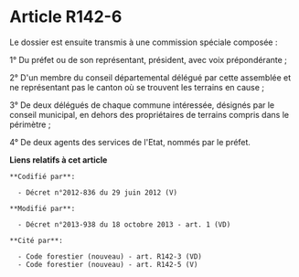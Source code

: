 # Article R142-6

Le dossier est ensuite transmis à une commission spéciale composée :

1° Du préfet ou de son représentant, président, avec voix prépondérante ;

2° D'un membre du conseil départemental délégué par cette assemblée et ne représentant pas le canton où se trouvent les
terrains en cause ;

3° De deux délégués de chaque commune intéressée, désignés par le conseil municipal, en dehors des propriétaires de terrains
compris dans le périmètre ;

4° De deux agents des services de l'Etat, nommés par le préfet.

**Liens relatifs à cet article**

	**Codifié par**:

	  - Décret n°2012-836 du 29 juin 2012 (V)

	**Modifié par**:

	  - Décret n°2013-938 du 18 octobre 2013 - art. 1 (VD)

	**Cité par**:

	  - Code forestier (nouveau) - art. R142-3 (VD)
	  - Code forestier (nouveau) - art. R142-5 (V)
